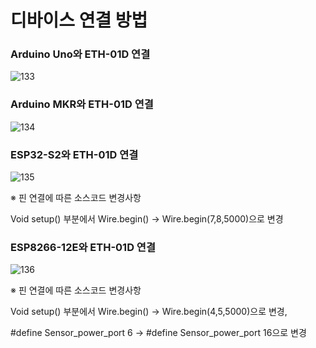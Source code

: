 # 디바이스 연결 방법

### Arduino Uno와 ETH-01D 연결

![133](https://user-images.githubusercontent.com/94042419/223014118-30db5f7f-008c-4b83-867d-00936066e8f0.PNG)

### Arduino MKR와 ETH-01D 연결

![134](https://user-images.githubusercontent.com/94042419/223014031-7a1b3d41-dde4-45d2-88d6-ed1ff37667cd.PNG)

### ESP32-S2와 ETH-01D 연결


![135](https://user-images.githubusercontent.com/94042419/223014054-76b43316-ba7e-42f2-a0dc-15344bd61b65.PNG)

※ 핀 연결에 따른 소스코드 변경사항

Void setup() 부분에서 Wire.begin() -> Wire.begin(7,8,5000)으로 변경

### ESP8266-12E와 ETH-01D 연결

![136](https://user-images.githubusercontent.com/94042419/223014075-0ccd48a6-a766-486e-b89f-e4f8f43ecca6.PNG)


※ 핀 연결에 따른 소스코드 변경사항

Void setup() 부분에서 Wire.begin() -> Wire.begin(4,5,5000)으로 변경,

\#define Sensor\_power\_port 6 -> #define Sensor\_power\_port 16으로 변경
